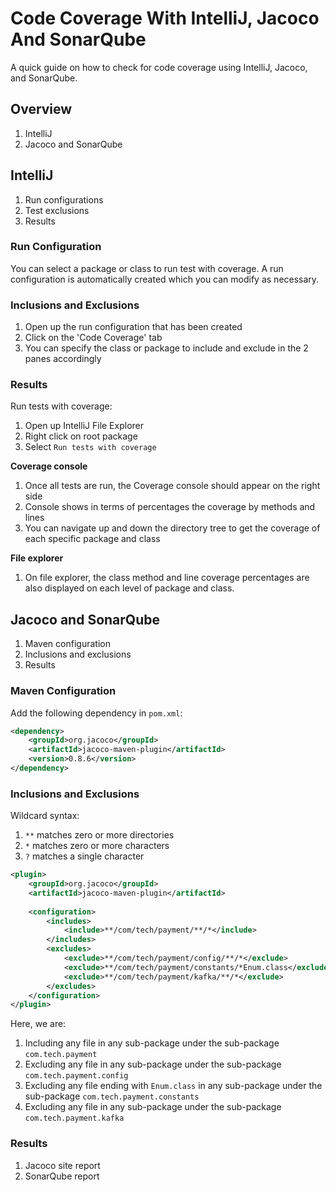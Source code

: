 
# Code Coverage With IntelliJ, Jacoco And SonarQube

A quick guide on how to check for code coverage using IntelliJ, Jacoco, and SonarQube.

## Overview

1. IntelliJ
1. Jacoco and SonarQube

## IntelliJ

1. Run configurations
1. Test exclusions
1. Results

### Run Configuration

You can select a package or class to run test with coverage. A run configuration is automatically created which you can modify as necessary.

### Inclusions and Exclusions

1. Open up the run configuration that has been created
1. Click on the 'Code Coverage' tab
1. You can specify the class or package to include and exclude in the 2 panes accordingly

### Results

Run tests with coverage:

1. Open up IntelliJ File Explorer
1. Right click on root package
1. Select `Run tests with coverage`

__Coverage console__

1. Once all tests are run, the Coverage console should appear on the right side
1. Console shows in terms of percentages the coverage by methods and lines
1. You can navigate up and down the directory tree to get the coverage of each specific package and class

__File explorer__

1. On file explorer, the class method and line coverage percentages are also displayed on each level of package and class.

## Jacoco and SonarQube

1. Maven configuration
1. Inclusions and exclusions
1. Results

### Maven Configuration

Add the following dependency in `pom.xml`:

```xml
<dependency>
    <groupId>org.jacoco</groupId> 
    <artifactId>jacoco-maven-plugin</artifactId>
    <version>0.8.6</version>
</dependency>
```

### Inclusions and Exclusions

Wildcard syntax:

1. `**` matches zero or more directories
1. `*` matches zero or more characters
1. `?` matches a single character

```xml
<plugin>
    <groupId>org.jacoco</groupId>
    <artifactId>jacoco-maven-plugin</artifactId>
    
    <configuration>
        <includes>
            <include>**/com/tech/payment/**/*</include>
        </includes>
        <excludes>
            <exclude>**/com/tech/payment/config/**/*</exclude>
            <exclude>**/com/tech/payment/constants/*Enum.class</exclude>
            <exclude>**/com/tech/payment/kafka/**/*</exclude>
        </excludes>
    </configuration>
</plugin>
```

Here, we are:
1. Including any file in any sub-package under the sub-package `com.tech.payment`
1. Excluding any file in any sub-package under the sub-package `com.tech.payment.config`
1. Excluding any file ending with `Enum.class` in any sub-package under the sub-package `com.tech.payment.constants`
1. Excluding any file in any sub-package under the sub-package `com.tech.payment.kafka`

### Results 

1. Jacoco site report
1. SonarQube report

